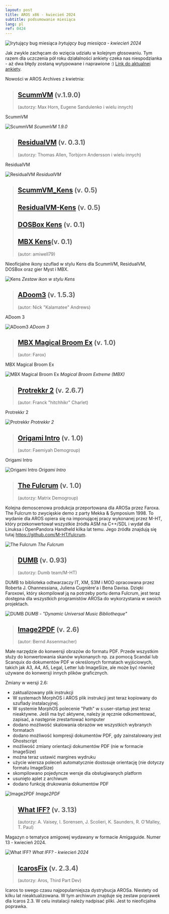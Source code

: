 ```yaml
---
layout: post
title: AROS x86 - kwiecień 2024
subtitle: podsumowanie miesiąca
lang: pl
ref: 0424
---
```




![Irytujący bug miesiąca](/assets/img/ibotm0424.png)
*Irytujący bug miesiąca - kwiecień 2024*

Jak zwykle zachęcam do wzięcia udziału w kolejnym głosowaniu. Tym razem dla uczczenia pół roku działalności ankiety czeka nas niespodzianka - aż dwa błędy zostaną wytypowane i naprawione :) [Link do aktualnej ankiety](https://www.arosworld.org/infusions/forum/viewthread.php?thread_id=1228&pid=4744). 

Nowości w AROS Archives z kwietnia:

> ## [ScummVM](http://archives.aros-exec.org/?function=showfile&file=emulation/misc/scummvm-1.9.0-1.i386-aros.zip) (v.1.9.0)
> (autorzy: Max Horn, Eugene Sandulenko i wielu innych)

ScummVM

![ScummVM](/assets/img/scumm.png)
*ScummVM 1.9.0*

> ## [ResidualVM](http://archives.aros-exec.org/?function=showfile&file=emulation/misc/residualvm-0.3.1-1.i386-aros.zip) (v. 0.3.1)
> (autorzy: Thomas Allen, Torbjorn Andersson i wielu innych)

ResidualVM

![ResidualVM](/assets/img/residualvm.png)
*ResidualVM*

> ## [ScummVM_Kens](http://archives.aros-exec.org/?function=showfile&file=graphics/icon/scummvm_kens.lha) (v. 0.5)
> ## [ResidualVM-Kens](http://archives.aros-exec.org/?function=showfile&file=graphics/icon/residualvm-kens.lha) (v. 0.5)
> ## [DOSBox Kens](http://archives.aros-exec.org/?function=showfile&file=graphics/icon/dosbox-kens.lha) (v. 0.1)
> ## [MBX Kens](http://archives.aros-exec.org/?function=showfile&file=graphics/icon/mbx-kens-unofficial.lha)(v. 0.1)
> (autor: amiwell79)

Nieoficjalne ikony szuflad w stylu Kens dla ScummVM, ResidualVM, DOSBox oraz gier Myst i MBX.

![Kens](/assets/img/iconscumm.png)
*Zestaw ikon w stylu Kens*

> ## [ADoom3](http://archives.aros-exec.org/?function=showfile&file=game/fps/adoom3-1.5.3.i386-aros.zip) (v. 1.5.3)
> (autor: Nick "Kalamatee" Andrews)

ADoom 3

![ADoom3](/assets/img/doom3.jpg)
*ADoom 3*

> ## [MBX Magical Broom Ex](http://archives.aros-exec.org/?function=showfile&file=game/action/mbx.i386-aros.zip) (v. 1.0)
> (autor: Farox)

MBX Magical Broom Ex

![MBX Magical Broom Ex](/assets/img/mbx.jpg)
*Magical Broom Extreme (MBX)*

> ## [Protrekkr 2](http://archives.aros-exec.org/?function=showfile&file=audio/tracker/protrekkr.i386-aros.zip) (v. 2.6.7)
> (autor: Franck "hitchhikr" Charlet)

Protrekkr 2

![Protrekkr](/assets/img/protrekkr267.png)
*Protrekkr 2*

> ## [Origami Intro](http://archives.aros-exec.org/?function=showfile&file=demo/intro/origami.i386-aros.zip) (v. 1.0)
> (autor: Faemiyah Demogroup)

Origami Intro

![Origami Intro](/assets/img/origami.jpg)
*Origami Intro*

> ## [The Fulcrum](http://archives.aros-exec.org/?function=showfile&file=demo/scene/thefulcrum.i386-aros.zip) (v. 1.0)
> (autorzy: Matrix Demogroup)

Kolejna demoscenowa produkcja przeportowana dla AROSa przez Faroxa. The Fulcrum to zwycięskie demo z party Mekka & Symposium 1998. To wydanie dla AROS opiera się na imponującej pracy wykonanej przez M-HT, który przekonwertował wszystkie źródła ASM na
C++/SDL i wydał dla Linuksa i OpenPandora Handheld kilka lat temu. Jego źródła znajdują się tutaj https://github.com/M-HT/fulcrum.

![The Fulcrum](/assets/img/fulcrum.jpg)
*The Fulcrum*

> ## [DUMB](http://archives.aros-exec.org/?function=showfile&file=development/library/libdumb.i386-aros.zip) (v. 0.93)
> (autorzy: Dumb team/M-HT)

DUMB to biblioteka odtwarzaczy IT, XM, S3M i MOD opracowana przez Roberta J. Ohannessiana, Juliena Cugnière'a i Bena Davisa. Dzięki Faroxowi, który skompilował ją na potrzeby portu dema Fulcrum, jest teraz dostępna dla wszystkich programistów AROSa do wykorzystania w swoich projektach. 

![DUMB](/assets/img/dumb.png)
*DUMB - "Dynamic Universal Music Bibliotheque"*

> ## [Image2PDF](http://archives.aros-exec.org/?function=showfile&file=office/dtp/image2pdf.lha) (v. 2.6)
> (autor: Bernd Assenmacher)

Małe narzędzie do konwersji obrazów do formatu PDF. Przede wszystkim służy do konwertowania skanów wykonanych np. za pomocą Scandal lub Scanquix do dokumentów PDF w określonych formatach wyjściowych, takich jak A3, A4, A5, Legal, Letter lub ImageSize, ale może być również używane do konwersji innych plików graficznych.

Zmiany w wersji 2.6:
- zaktualizowany plik instrukcji
- W systemach MorphOS i AROS plik instrukcji jest teraz kopiowany do szuflady instalacyjnej.
- W systemie MorphOS polecenie "Path" w s:user-startup jest teraz nieaktywne. Jeśli ma być aktywne, należy je ręcznie odkomentować, zapisać, a następnie zrestartować komputer
- dodano możliwość skalowania obrazów we wszystkich wybranych formatach
- dodano możliwość kompresji dokumentów PDF, gdy zainstalowany jest Ghostscript
- możliwość zmiany orientacji dokumentów PDF (nie w formacie ImageSize)
- można teraz ustawić margines wydruku
- użycie wiersza poleceń automatycznie dostosuje orientację (nie dotyczy formatu ImageSize)
- skompilowano pojedyncze wersje dla obsługiwanych platform
- usunięto aplet z archiwum
- dodano funkcję drukowania dokumentów PDF

![Image2PDF](/assets/img/image2pdf26.png)
*Image2PDF*

> ## [What IFF?](http://archives.aros-exec.org/?function=showfile&file=document/misc/whatiff3.13.nodemo.lha) (v. 3.13)
> (autorzy: A. Vaisey, I. Sorensen, J. Scolieri, K. Saunders, R. O'Malley, T. Paul)

Magazyn o tematyce amigowej wydawany w formacie Amigaguide. Numer 13 - kwiecień 2024.

![What IFF?](/assets/img/whatiff13.png)
*What IFF? - kwiecień 2024*

> ## [IcarosFix](http://archives.aros-exec.org/?function=showfile&file=development/utility/icaros_2.3_fix.lha) (v. 2.3.4)
> (autorzy: Aros, Third Part Dev)

Icaros to swego czasu najpopularniejsza dystrybucja AROSa. Niestety od kilku lat nieaktualizowana. W tym archiwum znajduje się zestaw poprawek dla Icaros 2.3. W celu instalacji należy nadpisać pliki. Jest to nieoficjalna poprawka.
